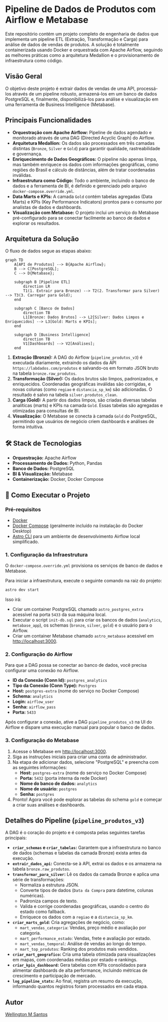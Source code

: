 # Pipeline de Dados de Produtos com Airflow e Metabase

Este repositório contém um projeto completo de engenharia de dados que implementa um pipeline ETL (Extração, Transformação e Carga) para análise de dados de vendas de produtos. A solução é totalmente containerizada usando Docker e orquestrada com Apache Airflow, seguindo as melhores práticas como a arquitetura Medallion e o provisionamento de infraestrutura como código.

## Visão Geral

O objetivo deste projeto é extrair dados de vendas de uma API, processá-los através de um pipeline robusto, armazená-los em um banco de dados PostgreSQL e, finalmente, disponibilizá-los para análise e visualização em uma ferramenta de Business Intelligence (Metabase).

## Principais Funcionalidades

*   **Orquestração com Apache Airflow:** Pipeline de dados agendado e monitorado através de uma DAG (Directed Acyclic Graph) do Airflow.
*   **Arquitetura Medallion:** Os dados são processados em três camadas distintas (`Bronze`, `Silver` e `Gold`) para garantir qualidade, rastreabilidade e governança.
*   **Enriquecimento de Dados Geográficos:** O pipeline não apenas limpa, mas também enriquece os dados com informações geográficas, como regiões do Brasil e cálculo de distâncias, além de tratar coordenadas inválidas.
*   **Infraestrutura como Código:** Todo o ambiente, incluindo o banco de dados e a ferramenta de BI, é definido e gerenciado pelo arquivo `docker-compose.override.yml`.
*   **Data Marts e KPIs:** A camada `Gold` contém tabelas agregadas (Data Marts) e KPIs (Key Performance Indicators) prontos para o consumo por analistas de dados e dashboards.
*   **Visualização com Metabase:** O projeto inclui um serviço do Metabase pré-configurado para se conectar facilmente ao banco de dados e explorar os resultados.

## Arquitetura da Solução

O fluxo de dados segue as etapas abaixo:

```mermaid
graph TD
    A[API de Produtos] --> B{Apache Airflow};
    B --> C[PostgreSQL];
    C --> D{Metabase};

    subgraph B [Pipeline ETL]
        direction LR
        T1(1. Extrair para Bronze) --> T2(2. Transformar para Silver) --> T3(3. Carregar para Gold);
    end

    subgraph C [Banco de Dados]
        direction TB
        L1[Bronze: Dados Brutos] --> L2[Silver: Dados Limpos e Enriquecidos] --> L3[Gold: Marts e KPIs];
    end

    subgraph D [Business Intelligence]
        direction TB
        V1[Dashboards] --> V2[Análises];
    end
```

1.  **Extração (Bronze):** A DAG do Airflow (`pipeline_produtos_v3`) é executada diariamente, extraindo os dados da API `https://labdados.com/produtos` e salvando-os em formato JSON bruto na tabela `bronze.raw_produtos`.
2.  **Transformação (Silver):** Os dados brutos são limpos, padronizados, e enriquecidos. Coordenadas geográficas inválidas são corrigidas, e novas colunas (como `regiao` e `distancia_sp_km`) são adicionadas. O resultado é salvo na tabela `silver.produtos_clean`.
3.  **Carga (Gold):** A partir dos dados limpos, são criadas diversas tabelas analíticas (marts) e KPIs na camada `Gold`. Essas tabelas são agregadas e otimizadas para consultas de BI.
4.  **Visualização:** O Metabase se conecta à camada `Gold` do PostgreSQL, permitindo que usuários de negócio criem dashboards e análises de forma intuitiva.

## 🛠️ Stack de Tecnologias

*   **Orquestração:** Apache Airflow
*   **Processamento de Dados:** Python, Pandas
*   **Banco de Dados:** PostgreSQL
*   **BI & Visualização:** Metabase
*   **Containerização:** Docker, Docker Compose

## 🚀 Como Executar o Projeto

### Pré-requisitos

*   [Docker](https://www.docker.com/get-started)
*   [Docker Compose](https://docs.docker.com/compose/install/) (geralmente incluído na instalação do Docker Desktop)
*   [Astro CLI](https://www.astronomer.io/docs/astro/cli/install-cli) para um ambiente de desenvolvimento Airflow local simplificado.

### 1. Configuração da Infraestrutura

O `docker-compose.override.yml` provisiona os serviços de banco de dados e Metabase.

Para iniciar a infraestrutura, execute o seguinte comando na raiz do projeto:

```bash
astro dev start
```

Isso irá:
*   Criar um container PostgreSQL chamado `astro_postgres_extra` acessível na porta `5433` da sua máquina local.
*   Executar o script `init-db.sql` para criar os bancos de dados (`analytics`, `metabase_app`), os schemas (`bronze`, `silver`, `gold`) e o usuário para o Airflow.
*   Criar um container Metabase chamado `astro_metabase` acessível em [http://localhost:3000](http://localhost:3000).

### 2. Configuração do Airflow

Para que a DAG possa se conectar ao banco de dados, você precisa configurar uma conexão no Airflow.

*   **ID da Conexão (Conn Id):** `postgres_analytics`
*   **Tipo da Conexão (Conn Type):** `Postgres`
*   **Host:** `postgres-extra` (nome do serviço no Docker Compose)
*   **Schema:** `analytics`
*   **Login:** `airflow_user`
*   **Senha:** `airflow_pass`
*   **Porta:** `5433`

Após configurar a conexão, ative a DAG `pipeline_produtos_v3` na UI do Airflow e dispare uma execução manual para popular o banco de dados.

### 3. Configuração do Metabase

1.  Acesse o Metabase em [http://localhost:3000](http://localhost:3000).
2.  Siga as instruções iniciais para criar uma conta de administrador.
3.  Na etapa de adicionar dados, selecione "PostgreSQL" e preencha com as seguintes informações:
    *   **Host:** `postgres-extra` (nome do serviço no Docker Compose)
    *   **Porta:** `5432` (porta interna da rede Docker)
    *   **Nome do banco de dados:** `analytics`
    *   **Nome de usuário:** `postgres`
    *   **Senha:** `postgres`
4.  Pronto! Agora você pode explorar as tabelas do schema `gold` e começar a criar suas análises e dashboards.

## Detalhes do Pipeline (`pipeline_produtos_v3`)

A DAG é o coração do projeto e é composta pelas seguintes tarefas principais:

*   **`criar_schemas` e `criar_tabelas`:** Garantem que a infraestrutura no banco de dados (schemas e tabelas da camada Bronze) exista antes da execução.
*   **`extrair_dados_api`:** Conecta-se à API, extrai os dados e os armazena na tabela `bronze.raw_produtos`.
*   **`transformar_para_silver`:** Lê os dados da camada Bronze e aplica uma série de transformações:
    *   Normaliza a estrutura JSON.
    *   Converte tipos de dados (`Data da Compra` para datetime, colunas numéricas).
    *   Padroniza campos de texto.
    *   Valida e corrige coordenadas geográficas, usando o centro do estado como fallback.
    *   Enriquece os dados com a `regiao` e a `distancia_sp_km`.
*   **`criar_marts_gold`:** Cria agregações de negócio, como:
    *   `mart_vendas_categoria`: Vendas, preço médio e avaliação por categoria.
    *   `mart_performance_estado`: Vendas, frete e avaliação por estado.
    *   `mart_vendas_temporal`: Análise de vendas ao longo do tempo.
    *   `mart_top_produtos`: Ranking dos produtos mais vendidos.
*   **`criar_mart_geografico`:** Cria uma tabela otimizada para visualizações em mapas, com coordenadas médias por estado e rankings.
*   **`criar_kpis_dashboard`:** Gera tabelas com KPIs consolidados para alimentar dashboards de alta performance, incluindo métricas de crescimento e participação de mercado.
*   **`log_pipeline_stats`:** Ao final, registra um resumo da execução, informando quantos registros foram processados em cada etapa.

## Autor
[Wellington M Santos](https://www.linkedin.com/in/wellington-moreira-santos/)
